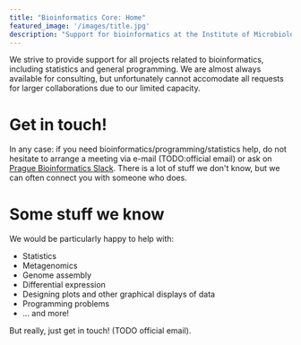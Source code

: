 ```yaml
---
title: "Bioinformatics Core: Home"
featured_image: '/images/title.jpg'
description: "Support for bioinformatics at the Institute of Microbiology of the Czech Academy of Sciences"
---
```


We strive to provide support for all projects related to bioinformatics, including statistics and general programming. We are almost always available for consulting, but unfortunately cannot accomodate all requests for larger collaborations due to our limited capacity.

# Get in touch!

In any case: if you need bioinformatics/programming/statistics help, do not hesitate to arrange a meeting via e-mail (TODO:official email) or ask on [Prague Bioinformatics Slack](https://bioinfo-prague.slack.com/). There is a lot of stuff we don't know, but we can often connect you with someone who does.

# Some stuff we know

We would be particularly happy to help with:

* Statistics 
* Metagenomics
* Genome assembly
* Differential expression
* Designing plots and other graphical displays of data
* Programming problems
* ... and more!

But really, just get in touch! (TODO official email).
